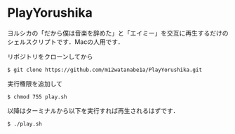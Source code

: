 # PlayYorushika
ヨルシカの「だから僕は音楽を辞めた」と「エイミー」を交互に再生するだけのシェルスクリプトです．Macの人用です．


リポジトリをクローンしてから
```
$ git clone https://github.com/m12watanabe1a/PlayYorushika.git
```

実行権限を追加して
```
$ chmod 755 play.sh
```

以降はターミナルから以下を実行すれば再生されるはずです．
```
$ ./play.sh
```
